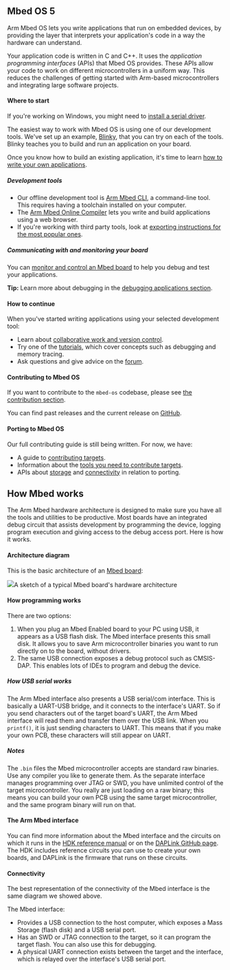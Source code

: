 ## Mbed OS 5

Arm Mbed OS lets you write applications that run on embedded devices, by providing the layer that interprets your application's code in a way the hardware can understand.

Your application code is written in C and C++. It uses the *application programming interfaces* (APIs) that Mbed OS provides. These APIs allow your code to work on different microcontrollers in a uniform way. This reduces the challenges of getting started with Arm-based microcontrollers and integrating large software projects.

#### Where to start

<span class="tips">If you're working on Windows, you might need to <a href="/docs/v5.6/tutorials/windows-serial-driver.html" target="_blank">install a serial driver</a>.</span>

The easiest way to work with Mbed OS is using one of our development tools. We've set up an example, <a href="/docs/v5.6/tutorials/your-first-arm-mbed-application.html" target="_blank">Blinky</a>, that you can try on each of the tools. Blinky teaches you to build and run an application on your board.

Once you know how to build an existing application, it's time to learn <a href="/docs/v5.6/reference/index.html" target="_blank">how to write your own applications</a>.

##### Development tools

- Our offline development tool is <a href="/docs/v5.6/tools/mbed-cli.html" target="_blank">Arm Mbed CLI</a>, a command-line tool. This requires having a toolchain installed on your computer.
- The <a href="/docs/v5.6/tools/arm-mbed-online-compiler.html" target="_blank">Arm Mbed Online Compiler</a> lets you write and build applications using a web browser.
- If you're working with third party tools, look at <a href="/docs/v5.6/tools/exporting.html" target="_blank">exporting instructions for the most popular ones</a>.

##### Communicating with and monitoring your board

You can <a href="/docs/v5.6/tutorials/serial-communication-overview.html" target="_blank">monitor and control an Mbed board</a> to help you debug and test your applications.

<span class="tips">**Tip:** Learn more about debugging in the <a href="/docs/v5.6/tutorials/debugging-applications.html" target="_blank">debugging applications section</a>.</span>

#### How to continue

When you've started writing applications using your selected development tool:

- Learn about <a href="/docs/v5.6/tools/collab-online-comp.html" target="_blank">collaborative work and version control</a>.
- Try one of the <a href="/docs/v5.6/tutorials/index.html" target="_blank">tutorials</a>, which cover concepts such as debugging and memory tracing.
- Ask questions and give advice on the <a href="http://example.com" target="_blank">forum</a>.

#### Contributing to Mbed OS

If you want to contribute to the `mbed-os` codebase, please see <a href="/docs/v5.6/reference/contributing-overview.html" target="_blank">the contribution section</a>.

You can find past releases and the current release on <a href="https://github.com/ARMmbed/mbed-os/releases/" target="_blank">GitHub</a>.

#### Porting to Mbed OS

Our full contributing guide is still being written. For now, we have:

- A guide to <a href="/docs/v5.6/reference/contributing-target.html" target="_blank">contributing targets</a>.
- Information about the <a href="/docs/v5.6/reference/contributing-tools.html" target="_blank">tools you need to contribute targets</a>.
- APIs about <a href="/docs/v5.6/reference/contributing-storage.html" target="_blank">storage</a> and <a href="/docs/v5.6/reference/contributing-connectivity.html" target="_blank">connectivity</a> in relation to porting.

## How Mbed works

The Arm Mbed hardware architecture is designed to make sure you have all the tools and utilities to be productive. Most boards have an integrated debug circuit that assists development by programming the device, logging program execution and giving access to the debug access port. Here is how it works.

#### Architecture diagram

This is the basic architecture of an <a href="/docs/v5.6/introduction/how-mbed-works.html" target="_blank">Mbed board</a>:

<span class="images">![](https://s3-us-west-2.amazonaws.com/mbed-os-docs-images/mbed_internal.png)<span>A sketch of a typical Mbed board's hardware architecture</span></span>

#### How programming works

There are two options:

1. When you plug an Mbed Enabled board to your PC using USB, it appears as a USB flash disk. The Mbed interface presents this small disk. It allows you to save Arm microcontroller binaries you want to run directly on to the board, without drivers.
2. The same USB connection exposes a debug protocol such as CMSIS-DAP. This enables lots of IDEs to program and debug the device.

##### How USB serial works

The Arm Mbed interface also presents a USB serial/com interface. This is basically a UART-USB bridge, and it connects to the interface's UART. So if you send characters out of the target board's UART, the Arm Mbed interface will read them and transfer them over the USB link. When you `printf()`, it is just sending characters to UART. This means that if you make your own PCB, these characters will still appear on UART.

##### Notes

The `.bin` files the Mbed microcontroller accepts are standard raw binaries. Use any compiler you like to generate them. As the separate interface manages programming over JTAG or SWD, you have unlimited control of the target microcontroller. You really are just loading on a raw binary; this means you can build your own PCB using the same target microcontroller, and the same program binary will run on that.

#### The Arm Mbed interface

You can find more information about the Mbed interface and the circuits on which it runs in the <a href="/docs/v5.6/reference/contributing-tools.html#arm-mbed-hdk" target="_blank">HDK reference manual</a> or on the <a href="https://github.com/ARMmbed/DAPLink/blob/master/README.md" target="_blank">DAPLink GitHub page</a>. The HDK includes reference circuits you can use to create your own boards, and DAPLink is the firmware that runs on these circuits.

#### Connectivity

The best representation of the connectivity of the Mbed interface is the same diagram we showed above.

The Mbed interface:

- Provides a USB connection to the host computer, which exposes a Mass Storage (flash disk) and a USB serial port.
- Has an SWD or JTAG connection to the target, so it can program the target flash. You can also use this for debugging.
- A physical UART connection exists between the target and the interface, which is relayed over the interface's USB serial port.

